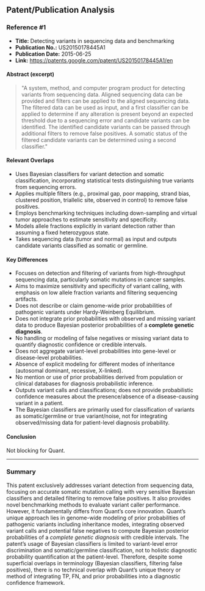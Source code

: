 ## Patent/Publication Analysis

### Reference #1

- **Title:** Detecting variants in sequencing data and benchmarking  
- **Publication No.:** US20150178445A1  
- **Publication Date:** 2015-06-25  
- **Link:** https://patents.google.com/patent/US20150178445A1/en

#### Abstract (excerpt)

> "A system, method, and computer program product for detecting variants from sequencing data. Aligned sequencing data can be provided and filters can be applied to the aligned sequencing data. The filtered data can be used as input, and a first classifier can be applied to determine if any alteration is present beyond an expected threshold due to a sequencing error and candidate variants can be identified. The identified candidate variants can be passed through additional filters to remove false positives. A somatic status of the filtered candidate variants can be determined using a second classifier."

#### Relevant Overlaps

- Uses Bayesian classifiers for variant detection and somatic classification, incorporating statistical tests distinguishing true variants from sequencing errors.
- Applies multiple filters (e.g., proximal gap, poor mapping, strand bias, clustered position, triallelic site, observed in control) to remove false positives.
- Employs benchmarking techniques including down-sampling and virtual tumor approaches to estimate sensitivity and specificity.
- Models allele fractions explicitly in variant detection rather than assuming a fixed heterozygous state.
- Takes sequencing data (tumor and normal) as input and outputs candidate variants classified as somatic or germline.

#### Key Differences

- Focuses on detection and filtering of variants from high-throughput sequencing data, particularly somatic mutations in cancer samples.
- Aims to maximize sensitivity and specificity of variant calling, with emphasis on low allele fraction variants and filtering sequencing artifacts.
- Does not describe or claim genome-wide prior probabilities of pathogenic variants under Hardy-Weinberg Equilibrium.
- Does not integrate prior probabilities with observed and missing variant data to produce Bayesian posterior probabilities of a **complete genetic diagnosis**.
- No handling or modeling of false negatives or missing variant data to quantify diagnostic confidence or credible intervals.
- Does not aggregate variant-level probabilities into gene-level or disease-level probabilities.
- Absence of explicit modeling for different modes of inheritance (autosomal dominant, recessive, X-linked).
- No mention or use of prior probabilities derived from population or clinical databases for diagnosis probabilistic inference.
- Outputs variant calls and classifications; does not provide probabilistic confidence measures about the presence/absence of a disease-causing variant in a patient.
- The Bayesian classifiers are primarily used for classification of variants as somatic/germline or true variant/noise, not for integrating observed/missing data for patient-level diagnosis probability.

#### Conclusion

Not blocking for Quant.

---

### Summary

This patent exclusively addresses variant detection from sequencing data, focusing on accurate somatic mutation calling with very sensitive Bayesian classifiers and detailed filtering to remove false positives. It also provides novel benchmarking methods to evaluate variant caller performance. However, it fundamentally differs from Quant’s core innovation. Quant’s unique approach lies in genome-wide modeling of prior probabilities of pathogenic variants including inheritance modes, integrating observed variant calls and potential false negatives to compute Bayesian posterior probabilities of a *complete genetic diagnosis* with credible intervals. The patent’s usage of Bayesian classifiers is limited to variant-level error discrimination and somatic/germline classification, not to holistic diagnostic probability quantification at the patient-level. Therefore, despite some superficial overlaps in terminology (Bayesian classifiers, filtering false positives), there is no technical overlap with Quant’s unique theory or method of integrating TP, FN, and prior probabilities into a diagnostic confidence framework.
